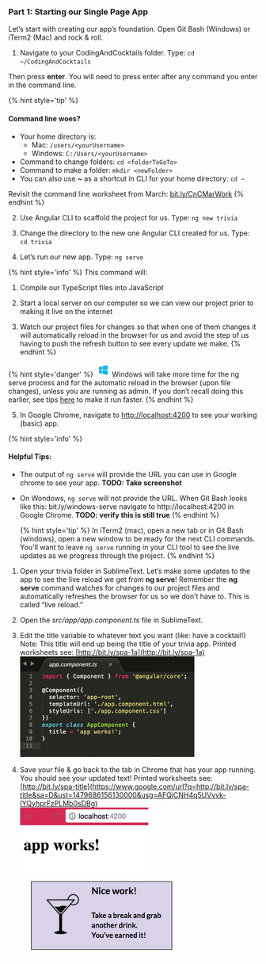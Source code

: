 ### Part 1: Starting our Single Page App 

Let’s start with creating our app’s foundation. Open Git Bash (Windows) or iTerm2 (Mac) and rock &amp; roll.

1.  Navigate to your CodingAndCocktails folder. Type: `cd ~/CodingAndCocktails`

 Then press **enter**. You will need to press enter after any command you enter in the command line.

  {% hint style='tip' %}
  #### Command line woes?
  - Your home directory is:
    - Mac: `/users/<yourUsername>`
    - Windows: `C:/Users/<yourUsername>`
  - Command to change folders: `cd <folderToGoTo>`
  - Command to make a folder: `mkdir <newFolder>`
  - You can also use **~** as a shortcut in CLI for your home directory: ``cd ~``

  Revisit the command line worksheet from March:
  [bit.ly/CnCMarWork](http://bit.ly/CnCMarWork)
  {% endhint %}

2.  Use Angular CLI to scaffold the project for us. Type: `ng new trivia`

3.  Change the directory to the new one Angular CLI created for us. Type: `cd trivia`

4.  Let’s run our new app. Type: `ng serve`
 
  {% hint style='info' %}
This command will:

  1.  Compile our TypeScript files into JavaScript
  
  2.  Start a local server on our computer so we can view our project prior to making it live on the internet
  
  3.  Watch our project files for changes so that when one of them changes it will automatically reload in the browser for us and avoid the step of us having to push the refresh button to see every update we make.
  {% endhint %}
  
  {% hint style='danger' %}
![images/windows-icon.png](/images/windows-icon.png)
Windows will take more time for the ng serve process and for the automatic reload in the browser (upon file changes), unless you are running as admin. If you don’t recall doing this earlier, see tips [here](http://bit.ly/angular-cli-windows) to make it run faster.
  {% endhint %}

5.  In Google Chrome, navigate to [http://localhost:4200](http://localhost:4200) to see your working (basic) app.

  {% hint style='info' %}
#### Helpful Tips:
* The output of `ng serve` will provide the URL you can use in Google chrome to see your app. **TODO: Take screenshot**

* On Wondows, `ng serve` will not provide the URL. When Git Bash looks like this: bit.ly/windows-serve navigate to http://localhost:4200 in Google Chrome. **TODO: verify this is still true**
  (% endhint %)

  {% hint style='tip' %}
In iTerm2 (mac), open a new tab or in Git Bash (windows), open a new window to be ready for the next CLI commands.  You'll want to leave `ng serve` running in your CLI tool to see the live updates as we progress through the project.
  {% endhint %}

1.  Open your trivia folder in SublimeText.  Let’s make some updates to the app to see the live reload we get from **ng serve**! Remember the **ng serve** command watches for changes to our project files and automatically refreshes the browser for us so we don’t have to.  This is called “live reload.”

2.  Open the *src/app/app.component.ts* file in SublimeText.
  3.  Edit the <span class="ref">title</span> variable to whatever text you want (like: have a cocktail!)<br>Note: This <span class="ref">title</span> will end up being the title of your trivia app. Printed worksheets see: [http://bit.ly/spa-1a](http://bit.ly/spa-1a)<br>![](/images/image11.gif)
4.  Save your file &amp; go back to the tab in Chrome that has your app running. You should see your updated text! Printed worksheets see: [http://bit.ly/spa-title](https://www.google.com/url?q=http://bit.ly/spa-title&sa=D&ust=1479686156130000&usg=AFQjCNH4q5UVvvk-IYQyhprFzPLMb0sDBg)<br>
![](../images/image06.gif)<br>
![](../images/10.png)
